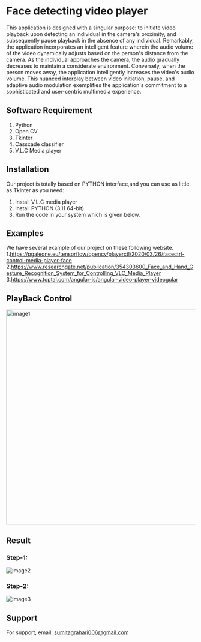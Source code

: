 # Face detecting video player
This application is designed with a singular purpose: to initiate video playback upon detecting an individual in the camera's proximity, and subsequently pause playback in the absence of any individual. Remarkably, the application incorporates an intelligent feature wherein the audio volume of the video dynamically adjusts based on the person's distance from the camera. As the individual approaches the camera, the audio gradually decreases to maintain a considerate environment. Conversely, when the person moves away, the application intelligently increases the video's audio volume. This nuanced interplay between video initiation, pause, and adaptive audio modulation exemplifies the application's commitment to a sophisticated and user-centric multimedia experience.

## Software Requirement
1. Python
2. Open CV
3. Tkinter
4. Casscade classifier
4. V.L.C Media player

## Installation
Our project is totally based on PYTHON interface,and you can use as little as Tkinter as you need:
1. Install V.L.C media player
2. Install PYTHON (3.11 64-bit)
3. Run the code in your system which is given below.

## Examples
We have several example of our project on these following website.
1.https://pgaleone.eu/tensorflow/opencv/playerctl/2020/03/26/facectrl-control-media-player-face
2.https://www.researchgate.net/publication/354303600_Face_and_Hand_Gesture_Recognition_System_for_Controlling_VLC_Media_Player
3.https://www.toptal.com/angular-js/angular-video-player-videogular

## PlayBack Control
 <img width="572" alt="image1" src="https://github.com/Sumitagrahari/SmartSense-Viewer/assets/119528738/1bc489a6-2a3a-4e4b-9662-f8dc53303bbe">


## Result
### Step-1:
![image2](https://github.com/Sumitagrahari/SmartSense-Viewer/assets/119528738/b5e82d58-816f-46ca-9d6d-d5ab8729fd42)


### Step-2:
 ![image3](https://github.com/Sumitagrahari/SmartSense-Viewer/assets/119528738/416640eb-4891-4f39-9d32-69cf9b2a5f8c)


## Support
For support, email: sumitagrahari006@gmail.com
